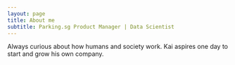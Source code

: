 ```yaml
---
layout: page
title: About me
subtitle: Parking.sg Product Manager | Data Scientist
---
```


Always curious about how humans and society work. Kai aspires one day to start and grow his own company.
